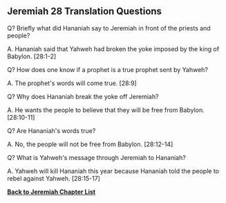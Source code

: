 ## Jeremiah 28 Translation Questions ##

Q? Briefly what did Hananiah say to Jeremiah in front of the priests and people?

A. Hananiah said that Yahweh had broken the yoke imposed by the king of Babylon. [28:1-2]

Q? How does one know if a prophet is a true prophet sent by Yahweh?

A. The prophet's words will come true. [28:9]

Q? Why does Hananiah break the yoke off Jeremiah?

A. He wants the people to believe that they will be free from Babylon. [28:10-11]

Q? Are Hananiah's words true?

A. No, the people will not be free from Babylon. [28:12-14]

Q? What is Yahweh's message through Jeremiah to Hananiah?

A. Yahweh will kill Hananiah this year because Hananiah told the people to rebel against Yahweh. [28:15-17]

__[Back to Jeremiah Chapter List](./)__

